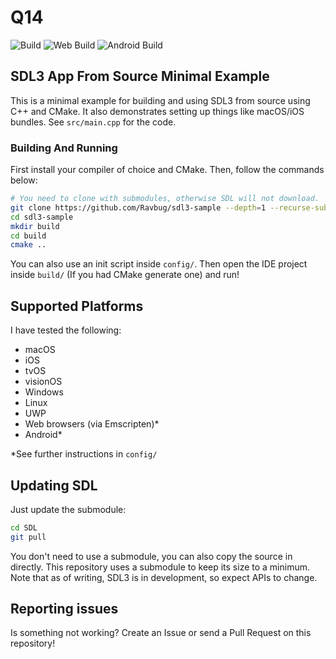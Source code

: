 # Q14

![Build](https://github.com/HerrKamrat/q14/actions/workflows/build.yml/badge.svg)
![Web Build](https://github.com/HerrKamrat/q14/actions/workflows/web-build.yml/badge.svg)
![Android Build](https://github.com/HerrKamrat/q14/actions/workflows/android-build.yml/badge.svg)

## SDL3 App From Source Minimal Example

This is a minimal example for building and using SDL3 from source
using C++ and CMake. It also demonstrates setting up things like macOS/iOS
bundles.
See `src/main.cpp` for the code.

### Building And Running

First install your compiler of choice and CMake. Then, follow the commands below:

```sh
# You need to clone with submodules, otherwise SDL will not download.
git clone https://github.com/Ravbug/sdl3-sample --depth=1 --recurse-submodules
cd sdl3-sample
mkdir build
cd build
cmake ..
```

You can also use an init script inside `config/`. Then open the IDE project inside `build/`
(If you had CMake generate one) and run!

## Supported Platforms

I have tested the following:

- macOS
- iOS
- tvOS
- visionOS
- Windows
- Linux
- UWP
- Web browsers (via Emscripten)\*
- Android\*

\*See further instructions in `config/`

## Updating SDL

Just update the submodule:

```sh
cd SDL
git pull
```

You don't need to use a submodule, you can also copy the source in directly. This
repository uses a submodule to keep its size to a minimum. Note that as of writing, SDL3 is
in development, so expect APIs to change.

## Reporting issues

Is something not working? Create an Issue or send a Pull Request on this repository!
